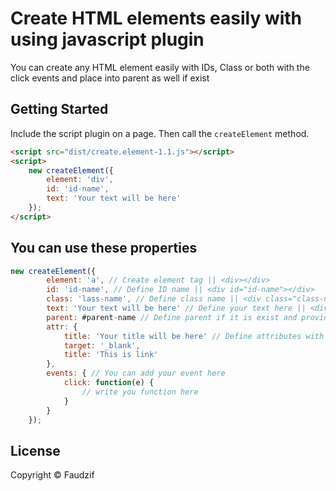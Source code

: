 Create HTML elements easily  with using javascript plugin
================================


You can create any HTML element easily with IDs, Class or both with the click events and place into parent as well if exist

## Getting Started

Include the script plugin on a page. Then call the `createElement` method.

```html
<script src="dist/create.element-1.1.js"></script>
<script>
    new createElement({
        element: 'div',
        id: 'id-name',
        text: 'Your text will be here'
    });
</script>
```

## You can use these properties

``` js
new createElement({
        element: 'a', // Create element tag || <div></div>
        id: 'id-name', // Define ID name || <div id="id-name"></div>
        class: 'lass-name', // Define class name || <div class="class-name"></div>
        text: 'Your text will be here' // Define your text here || <div id="parent" class="parent"> Your text will be here </div>
        parent: #parent-name // Define parent if it is exist and provide parent ID or Class with the selector name
        attr: {
            title: 'Your title will be here' // Define attributes with the keys and values
            target: '_blank',
            title: 'This is link'
        },
        events: { // You can add your event here
            click: function(e) {
                // write you function here
            }
        }
    });
```

## License
Copyright &copy; Faudzif<br>

